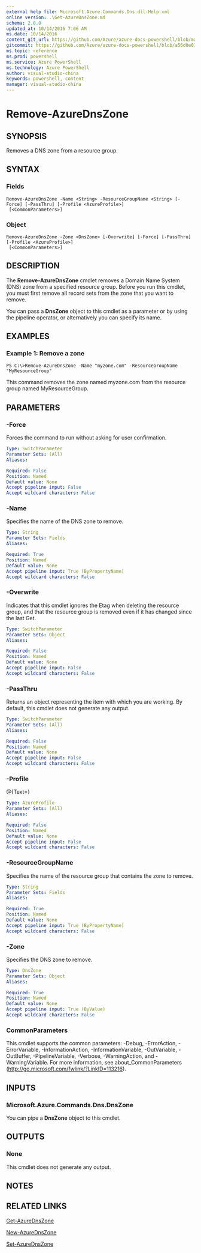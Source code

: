 ```yaml
---
external help file: Microsoft.Azure.Commands.Dns.dll-Help.xml
online version: .\Get-AzureDnsZone.md
schema: 2.0.0
updated_at: 10/14/2016 7:06 AM
ms.date: 10/14/2016
content_git_url: https://github.com/Azure/azure-docs-powershell/blob/master/azureps-cmdlets-docs/ResourceManager/AzureRM.DNS/v0.9.8/CmdletMDs/Remove-AzureDnsZone.md
gitcommit: https://github.com/Azure/azure-docs-powershell/blob/a56d0e01e65c2c33aa2af13dd29addc94ead6e88/azureps-cmdlets-docs/ResourceManager/AzureRM.DNS/v0.9.8/CmdletMDs/Remove-AzureDnsZone.md
ms.topic: reference
ms.prod: powershell
ms.service: Azure PowerShell
ms.technology: Azure PowerShell
author: visual-studio-china
keywords: powershell, content
manager: visual-studio-china
---
```


# Remove-AzureDnsZone

## SYNOPSIS
Removes a DNS zone from a resource group.

## SYNTAX

### Fields
```
Remove-AzureDnsZone -Name <String> -ResourceGroupName <String> [-Force] [-PassThru] [-Profile <AzureProfile>]
 [<CommonParameters>]
```

### Object
```
Remove-AzureDnsZone -Zone <DnsZone> [-Overwrite] [-Force] [-PassThru] [-Profile <AzureProfile>]
 [<CommonParameters>]
```

## DESCRIPTION
The **Remove-AzureDnsZone** cmdlet removes a Domain Name System (DNS) zone from a specified resource group.
Before you run this cmdlet, you must first remove all record sets from the zone that you want to remove.

You can pass a **DnsZone** object to this cmdlet as a parameter or by using the pipeline operator, or alternatively you can specify its name.

## EXAMPLES

### Example 1: Remove a zone
```
PS C:\>Remove-AzureDnsZone -Name "myzone.com" -ResourceGroupName "MyResourceGroup"
```

This command removes the zone named myzone.com from the resource group named MyResourceGroup.

## PARAMETERS

### -Force
Forces the command to run without asking for user confirmation.

```yaml
Type: SwitchParameter
Parameter Sets: (All)
Aliases: 

Required: False
Position: Named
Default value: None
Accept pipeline input: False
Accept wildcard characters: False
```

### -Name
Specifies the name of the DNS zone to remove.

```yaml
Type: String
Parameter Sets: Fields
Aliases: 

Required: True
Position: Named
Default value: None
Accept pipeline input: True (ByPropertyName)
Accept wildcard characters: False
```

### -Overwrite
Indicates that this cmdlet ignores the Etag when deleting the resource group, and that the resource group is removed even if it has changed since the last Get.

```yaml
Type: SwitchParameter
Parameter Sets: Object
Aliases: 

Required: False
Position: Named
Default value: None
Accept pipeline input: False
Accept wildcard characters: False
```

### -PassThru
Returns an object representing the item with which you are working.
By default, this cmdlet does not generate any output.

```yaml
Type: SwitchParameter
Parameter Sets: (All)
Aliases: 

Required: False
Position: Named
Default value: None
Accept pipeline input: False
Accept wildcard characters: False
```

### -Profile
@{Text=}

```yaml
Type: AzureProfile
Parameter Sets: (All)
Aliases: 

Required: False
Position: Named
Default value: None
Accept pipeline input: False
Accept wildcard characters: False
```

### -ResourceGroupName
Specifies the name of the resource group that contains the zone to remove.

```yaml
Type: String
Parameter Sets: Fields
Aliases: 

Required: True
Position: Named
Default value: None
Accept pipeline input: True (ByPropertyName)
Accept wildcard characters: False
```

### -Zone
Specifies the DNS zone to remove.

```yaml
Type: DnsZone
Parameter Sets: Object
Aliases: 

Required: True
Position: Named
Default value: None
Accept pipeline input: True (ByValue)
Accept wildcard characters: False
```

### CommonParameters
This cmdlet supports the common parameters: -Debug, -ErrorAction, -ErrorVariable, -InformationAction, -InformationVariable, -OutVariable, -OutBuffer, -PipelineVariable, -Verbose, -WarningAction, and -WarningVariable. For more information, see about_CommonParameters (http://go.microsoft.com/fwlink/?LinkID=113216).

## INPUTS

### Microsoft.Azure.Commands.Dns.DnsZone
You can pipe a **DnsZone** object to this cmdlet.

## OUTPUTS

### None
This cmdlet does not generate any output.

## NOTES

## RELATED LINKS

[Get-AzureDnsZone](.\Get-AzureDnsZone.md)

[New-AzureDnsZone](.\New-AzureDnsZone.md)

[Set-AzureDnsZone](.\Set-AzureDnsZone.md)

